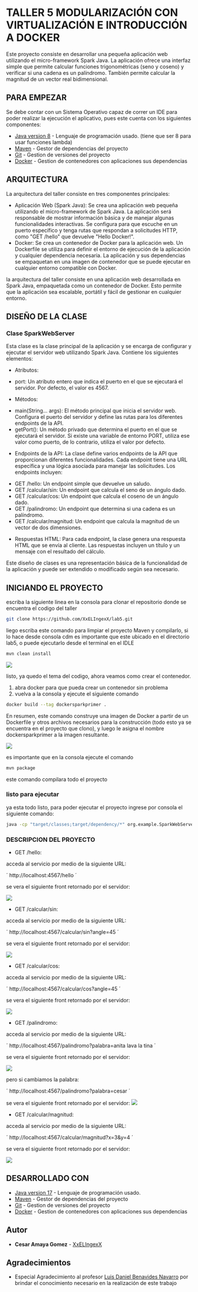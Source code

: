 # TALLER 5 MODULARIZACIÓN CON VIRTUALIZACIÓN E INTRODUCCIÓN A DOCKER

Este proyecto consiste en desarrollar una pequeña aplicación web utilizando el micro-framework Spark Java. La aplicación ofrece una interfaz simple que permite calcular funciones trigonométricas (seno y coseno) y verificar si una cadena es un palíndromo. También permite calcular la magnitud de un vector real bidimensional.

## PARA EMPEZAR

Se debe contar con un Sistema Operativo capaz de correr un IDE para poder realizar la ejecución el aplicativo, pues este cuenta con los siguientes componentes:
* [Java version 8](https://www.oracle.com/co/java/technologies/downloads/) - Lenguaje de programación usado. (tiene que ser 8 para usar funciones lambda)
* [Maven](https://maven.apache.org/download.cgi) - Gestor de dependencias del proyecto
* [Git](https://git-scm.com/downloads) - Gestion de versiones del proyecto 
* [Docker](https://www.docker.com/products/docker-desktop/) - Gestion de contenedores con  aplicaciones sus dependencias



## ARQUITECTURA
La arquitectura del taller consiste en tres componentes principales:

* Aplicación Web (Spark Java): 
Se crea una aplicación web pequeña utilizando el micro-framework de Spark Java. La aplicación será responsable de mostrar información básica y de manejar algunas funcionalidades interactivas. Se configura para que escuche en un puerto específico y tenga rutas que respondan a solicitudes HTTP, como "GET /hello" que devuelve "Hello Docker!".
* Docker: 
Se crea un contenedor de Docker para la aplicación web. Un Dockerfile se utiliza para definir el entorno de ejecución de la aplicación y cualquier dependencia necesaria. La aplicación y sus dependencias se empaquetan en una imagen de contenedor que se puede ejecutar en cualquier entorno compatible con Docker.

 la arquitectura del taller consiste en una aplicación web desarrollada en Spark Java, empaquetada como un contenedor de Docker. Esto permite que la aplicación sea escalable, portátil y fácil de gestionar en cualquier entorno.

 ## DISEÑO DE LA CLASE

### Clase SparkWebServer
 Esta clase es la clase principal de la aplicación y se encarga de configurar y ejecutar el servidor web utilizando Spark Java. Contiene los siguientes elementos:

* Atributos:
- port: Un atributo entero que indica el puerto en el que se ejecutará el servidor. Por defecto, el valor es 4567.
* Métodos:
- main(String... args): El método principal que inicia el servidor web. Configura el puerto del servidor y define las rutas para los diferentes endpoints de la API.
- getPort(): Un método privado que determina el puerto en el que se ejecutará el servidor. Si existe una variable de entorno PORT, utiliza ese valor como puerto, de lo contrario, utiliza el valor por defecto.
* Endpoints de la API: La clase define varios endpoints de la API que proporcionan diferentes funcionalidades. Cada endpoint tiene una URL específica y una lógica asociada para manejar las solicitudes. Los endpoints incluyen:

- GET /hello: Un endpoint simple que devuelve un saludo.
- GET /calcular/sin: Un endpoint que calcula el seno de un ángulo dado.
- GET /calcular/cos: Un endpoint que calcula el coseno de un ángulo dado.
- GET /palindromo: Un endpoint que determina si una cadena es un palíndromo.
- GET /calcular/magnitud: Un endpoint que calcula la magnitud de un vector de dos dimensiones.

* Respuestas HTML: Para cada endpoint, la clase genera una respuesta HTML que se envía al cliente. Las respuestas incluyen un título y un mensaje con el resultado del cálculo.

Este diseño de clases es una representación básica de la funcionalidad de la aplicación y puede ser extendido o modificado según sea necesario.


## INICIANDO EL PROYECTO

escriba la siguiente linea en la consola para clonar el repositorio donde se encuentra el codigo del taller

```bash
git clone https://github.com/XxELIngexX/lab5.git
```

liego escriba este comando para limpiar el proyecto Maven y compilarlo, si lo hace desde consola cdm es importante que este ubicado en el directorio lab5, o puede ejecutarlo desde el terminal en el IDLE

```bash
mvn clean install
```
![](images/1.png)

listo, ya quedo el tema del codigo, ahora veamos como crear el contenedor.
1. abra docker para que pueda crear un contenedor sin problema
2. vuelva a la consola y ejecute el siguiente comando
```bash
docker build --tag dockersparkprimer .
```
En resumen, este comando construye una imagen de Docker a partir de un Dockerfile y otros archivos necesarios para la construcción (todo esto ya se encuentra en el proyecto que clono), y luego le asigna el nombre dockersparkprimer a la imagen resultante.

![](images/2.png)

es importante que en la consola ejecute el comando
```bash
mvn package
```
este comando compilara todo el proyecto

### listo para ejecutar
ya esta todo listo, para poder ejecutar el proyecto ingrese por consola el siguiente comando:
```bash
java -cp "target/classes;target/dependency/*" org.example.SparkWebServer

```



### DESCRIPCION DEL PROYECTO

* GET /hello:

acceda al servicio por medio de la siguiente URL:

´
http://localhost:4567/hello
´

se vera el siguiente front retornado por el servidor:

![](images/3.png)

* GET /calcular/sin:
  
acceda al servicio por medio de la siguiente URL:

´
http://localhost:4567/calcular/sin?angle=45
´

se vera el siguiente front retornado por el servidor:

![](images/consult2.png)
  
* GET /calcular/cos:

acceda al servicio por medio de la siguiente URL:

´
http://localhost:4567/calcular/cos?angle=45
´

se vera el siguiente front retornado por el servidor:

![](images/consult3.png)
  
- GET /palindromo:

acceda al servicio por medio de la siguiente URL:

´
http://localhost:4567/palindromo?palabra=anita lava la tina
´

se vera el siguiente front retornado por el servidor:

![](images/consult4.png)

pero si cambiamos la palabra:

´
http://localhost:4567/palindromo?palabra=cesar
´

se vera el siguiente front retornado por el servidor:
![](images/consult4_1.png)


* GET /calcular/magnitud:

acceda al servicio por medio de la siguiente URL:

´
http://localhost:4567/calcular/magnitud?x=3&y=4
´

se vera el siguiente front retornado por el servidor:

![](images/consult5.png)
   

## DESARROLLADO CON

* [Java version 17](https://www.oracle.com/co/java/technologies/downloads/) - Lenguaje de programación usado.
* [Maven](https://maven.apache.org/download.cgi) - Gestor de dependencias del proyecto
* [Git](https://git-scm.com/downloads) - Gestion de versiones del proyecto
* [Docker](https://www.docker.com/products/docker-desktop/) - Gestion de contenedores con  aplicaciones sus dependencias

<!--
## Version

We use [SemVer](http://semver.org/) for versioning. For the versions available, see the [tags on this repository](https://github.com/your/project/tags). -->

## Autor

* **Cesar Amaya Gomez** - [XxELIngexX](https://github.com/XxELIngexX)

<!--
## License
This project is licensed under the MIT License - see the [LICENSE.md](LICENSE.md) file for details -->

## Agradecimientos

* Especial Agradecimiento al profesor [Luis Daniel Benavides Navarro](https://ldbn.is.escuelaing.edu.co/) por brindar el conocimiento necesario en la realización de este trabajo
